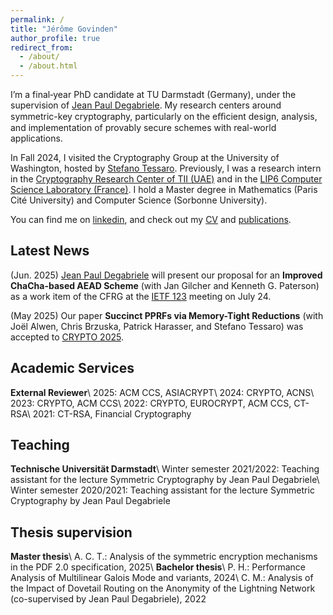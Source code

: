 ```yaml
---
permalink: /
title: "Jérôme Govinden"
author_profile: true
redirect_from: 
  - /about/
  - /about.html
---
```


I’m a final‑year PhD candidate at TU Darmstadt (Germany), under the supervision of [Jean Paul Degabriele](https://degabriele.info). My research centers around symmetric-key cryptography, particularly on the eﬃcient design, analysis, and implementation of provably secure schemes with real-world applications. 

In Fall 2024, I visited the Cryptography Group at the University of Washington, hosted by [Stefano Tessaro](https://homes.cs.washington.edu/~tessaro/). Previously, I was a research intern in the [Cryptography Research Center of TII (UAE)](https://www.tii.ae/cryptography) and in the [LIP6 Computer Science Laboratory (France)](https://www.lip6.fr). I hold a Master degree in Mathematics (Paris Cité University) and Computer Science (Sorbonne University).

You can find me on [linkedin](https://www.linkedin.com/in/jeromegovinden), and check out my [CV](/files/2025-05_Govinden_Jerome_CV.pdf) and [publications](/publications).


Latest News
------
(Jun. 2025) [Jean Paul Degabriele](https://degabriele.info) will present our proposal for an **Improved ChaCha-based AEAD Scheme** (with Jan Gilcher and Kenneth G. Paterson) as a work item of the CFRG at the [IETF 123](https://www.ietf.org/meeting/123/) meeting on July 24.

(May 2025) Our paper **Succinct PPRFs via Memory-Tight Reductions** (with Joël Alwen, Chris Brzuska, Patrick Harasser, and Stefano Tessaro) was accepted to [CRYPTO 2025](https://crypto.iacr.org/2025/).


Academic Services
------
**External Reviewer**\\
2025: ACM CCS, ASIACRYPT\\
2024: CRYPTO, ACNS\\
2023: CRYPTO, ACM CCS\\
2022: CRYPTO, EUROCRYPT, ACM CCS, CT-RSA\\
2021: CT-RSA, Financial Cryptography


Teaching
------
**Technische Universität Darmstadt**\\
Winter semester 2021/2022: Teaching assistant for the lecture Symmetric Cryptography by Jean Paul Degabriele\\
Winter semester 2020/2021: Teaching assistant for the lecture Symmetric Cryptography by Jean Paul Degabriele


Thesis supervision
------
**Master thesis**\\
A. C. T.: Analysis of the symmetric encryption mechanisms in the PDF 2.0 specification, 2025\\
**Bachelor thesis**\\
P. H.: Performance Analysis of Multilinear Galois Mode and variants, 2024\\
C. M.: Analysis of the Impact of Dovetail Routing on the Anonymity of the Lightning Network (co-supervised by Jean Paul Degabriele), 2022
